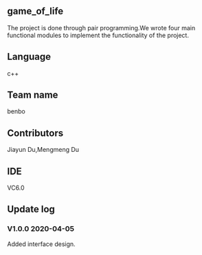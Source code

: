 ## game_of_life<br>
The project is done through pair programming.We wrote four main functional modules to implement the functionality of the project.<br>
## Language<br>
c++<br>
## Team name<br>
benbo<br>
## Contributors<br>
Jiayun Du,Mengmeng Du<br>
## IDE<br>
VC6.0<br>
## Update log<br>
### V1.0.0 2020-04-05<br>
Added interface design.





